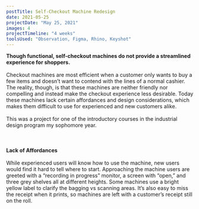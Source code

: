```yaml
---
postTitle: Self-Checkout Machine Redesign
date: 2021-05-25
projectDate: "May 25, 2021"
images: 4
projectTimeline: "4 weeks"
toolsUsed: "Observation, Figma, Rhino, Keyshot"
---
```


<strong>Though functional, self-checkout machines do not provide a streamlined experience for shoppers.</strong>
<br><br>
Checkout machines are most efficient when a customer only wants to buy a few items and doesn’t want to contend with the lines of a normal cashier. The reality, though, is that these machines are neither friendly nor compelling and instead make the checkout experience less desirable. Today these machines lack certain affordances and design considerations, which makes them difficult to use for experienced and new customers alike.
<br><br>
This was a project for one of the introductory courses in the industrial design program my sophomore year.
<br> <br>
<br><br>
<strong>Lack of Affordances</strong>
<br><br>
While experienced users will know how to use the machine, new users would find it hard to tell where to start. Approaching the machine users are greeted with a “recording in progress” monitor, a screen with “open,” and three grey shelves all at different heights. Some machines use a bright yellow label to clarify the bagging vs scanning areas. It’s also easy to miss the receipt when it prints, so machines are left with a customer’s receipt still on the roll.


